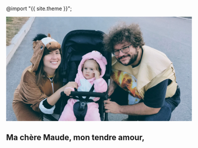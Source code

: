 @import "{{ site.theme }}";

![Maude, Marguerite et Alex à l'halloween](/assets/maude_maggie_alex.jpg)

## Ma chère Maude, mon tendre amour,
